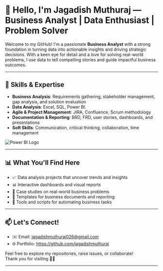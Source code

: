 # 👋 Hello, I'm Jagadish Muthuraj — Business Analyst | Data Enthusiast | Problem Solver

Welcome to my GitHub! I'm a passionate **Business Analyst** with a strong foundation in turning data into actionable insights and driving strategic decisions. With a keen eye for detail and a love for solving real-world problems, I use data to tell compelling stories and guide impactful business outcomes.

---

## 🚀 Skills & Expertise

- **Business Analysis**: Requirements gathering, stakeholder management, gap analysis, and solution evaluation  
- **Data Analysis**: Excel, SQL, Power BI. 
- **Agile & Project Management**: JIRA, Confluence, Scrum methodology  
- **Documentation & Reporting**: BRD, FRD, user stories, dashboards, and presentations  
- **Soft Skills**: Communication, critical thinking, collaboration, time management

![Power BI Logo](path/to/power-bi-logo.png)

---

## 📊 What You'll Find Here

- 📈 Data analysis projects that uncover trends and insights  
- 📊 Interactive dashboards and visual reports  
- 🧠 Case studies on real-world business problems  
- 📂 Templates for business documents and reporting  
- 🔧 Tools and scripts for automating business tasks  

---

## 📫 Let's Connect!

- ✉️ Email: jagadishmuthuraj026@gmail.com 
- 🌐 Portfolio: https://github.com/jagadishmuthuraj

Feel free to explore my repositories, raise issues, or collaborate!  
Thank you for visiting 💼✨

---
